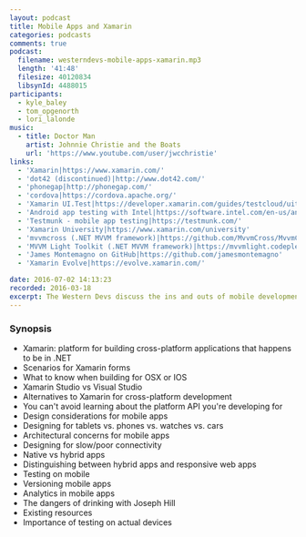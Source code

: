 ```yaml
---
layout: podcast
title: Mobile Apps and Xamarin
categories: podcasts
comments: true
podcast:
  filename: westerndevs-mobile-apps-xamarin.mp3
  length: '41:48'
  filesize: 40120834
  libsynId: 4488015
participants:
  - kyle_baley
  - tom_opgenorth
  - lori_lalonde
music:
  - title: Doctor Man
    artist: Johnnie Christie and the Boats
    url: 'https://www.youtube.com/user/jwcchristie'
links:
  - 'Xamarin|https://www.xamarin.com/'
  - 'dot42 (discontinued)|http://www.dot42.com/'
  - 'phonegap|http://phonegap.com/'
  - 'cordova|https://cordova.apache.org/'
  - 'Xamarin UI.Test|https://developer.xamarin.com/guides/testcloud/uitest/'
  - 'Android app testing with Intel|https://software.intel.com/en-us/android/app-testing'
  - 'Testmunk - mobile app testing|https://testmunk.com/'
  - 'Xamarin University|https://www.xamarin.com/university'
  - 'mvvmcross (.NET MVVM framework)|https://github.com/MvvmCross/MvvmCross'
  - 'MVVM Light Toolkit (.NET MVVM framework)|https://mvvmlight.codeplex.com/'
  - 'James Montemagno on GitHub|https://github.com/jamesmontemagno'
  - 'Xamarin Evolve|https://evolve.xamarin.com/'

date: 2016-07-02 14:13:23
recorded: 2016-03-18
excerpt: The Western Devs discuss the ins and outs of mobile development and Xamarin
---
```


### Synopsis

* Xamarin: platform for building cross-platform applications that happens to be in .NET
* Scenarios for Xamarin forms
* What to know when building for OSX or IOS
* Xamarin Studio vs Visual Studio
* Alternatives to Xamarin for cross-platform development
* You can't avoid learning about the platform API you're developing for
* Design considerations for mobile apps
* Designing for tablets vs. phones vs. watches vs. cars
* Architectural concerns for mobile apps
* Designing for slow/poor connectivity
* Native vs hybrid apps
* Distinguishing between hybrid apps and responsive web apps
* Testing on mobile
* Versioning mobile apps
* Analytics in mobile apps
* The dangers of drinking with Joseph Hill
* Existing resources
* Importance of testing on actual devices
